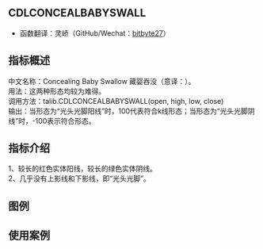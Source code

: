 ## CDLCONCEALBABYSWALL
* 函数翻译：灵峤（GitHub/Wechat：[bitbyte27](https://github.com/bitbyte27)）

## 指标概述
中文名称：Concealing Baby Swallow 藏婴吞没（意译：）。<br>
用法：这两种形态均较为难得。<br>
调用方法：talib.CDLCONCEALBABYSWALL(open, high, low, close)<br>
输出：当形态为“光头光脚阳线”时，100代表符合k线形态；当形态为“光头光脚阴线”时，-100表示符合形态。<br>

## 指标介绍
1、较长的红色实体阳线，较长的绿色实体阴线。<br>
2、几乎没有上影线和下影线，即“光头光脚”。<br>

## 图例

## 使用案例
